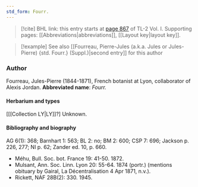 ```yaml
---
std_form: Fourr.
---
```


> [!cite] BHL link: this entry starts at [page 867](https://www.biodiversitylibrary.org/page/33120998) of TL-2 Vol. I.
> Supporting pages: [[Abbreviations|abbreviations]], [[Layout key|layout key]].

> [!example] See also [[Fourreau, Pierre-Jules (a.k.a. Jules or Jules-Pierre) {std. Fourr.} (Suppl.)|second entry]] for this author

### Author

Fourreau, Jules-Pierre (1844-1871), French botanist at Lyon, collaborator of Alexis Jordan. 
**Abbreviated name**: *Fourr.*

#### Herbarium and types

\[[[Collection LY|LY]]?\] Unknown.

#### Bibliography and biography

AG 6(1): 368; Barnhart 1: 563; BL 2: no; BM 2: 600; CSP 7: 696; Jackson p. 226, 277; NI p. 62; Zander ed. 10, p. 660.
- Méhu, Bull. Soc. bot. France 19: 41-50. 1872.
- Mulsant, Ann. Soc. Linn. Lyon 20: 55-64. 1874 (portr.) (mentions obituary by Gairal, La Décentralisation 4 Apr 1871, n.v.).
- Rickett, NAF 28B(2): 330. 1945.

